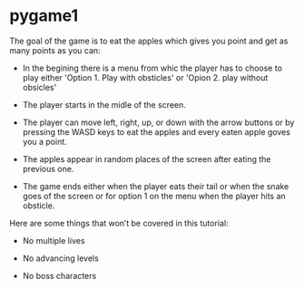 # pygame1
The goal of the game is to eat the apples which gives you point and get as many points as you can:

- In the begining there is a menu from whic the player has to choose to play either 'Option 1. Play with obsticles' or 'Opion 2. play without obsicles' 

- The player starts in the midle of the screen.

- The player can move left, right, up, or down with the arrow buttons or by pressing the WASD keys to eat the apples and every eaten apple goves you a point.

- The apples appear in random places of the screen after eating the previous one.

- The game ends either when the player eats their tail or when the snake goes of the screen or for option 1 on the menu when the player hits an obsticle.

Here are some things that won’t be covered in this tutorial:

- No multiple lives

- No advancing levels

- No boss characters
